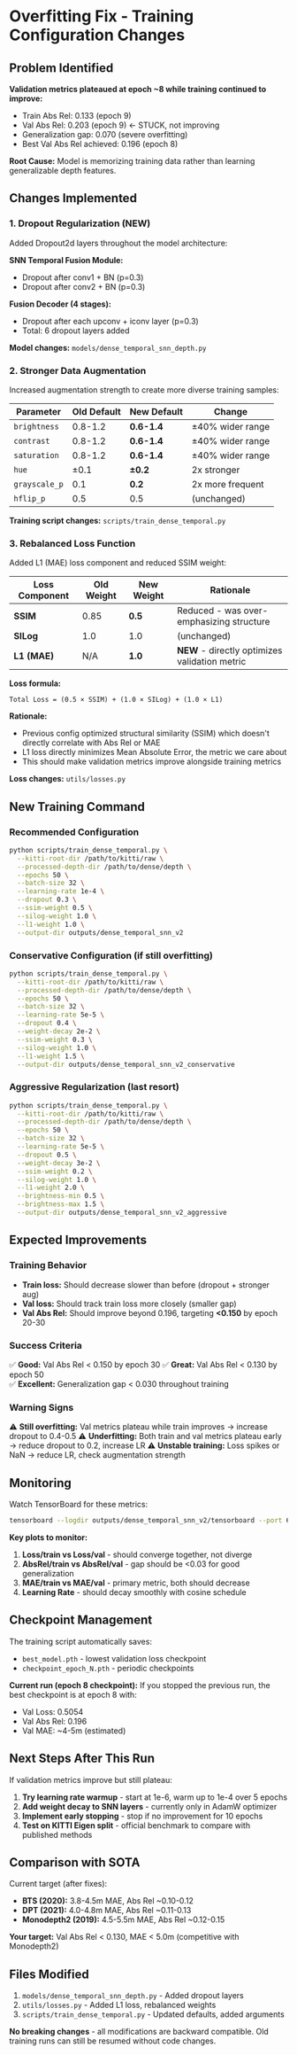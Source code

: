 # Overfitting Fix - Training Configuration Changes

## Problem Identified

**Validation metrics plateaued at epoch ~8 while training continued to improve:**
- Train Abs Rel: 0.133 (epoch 9)
- Val Abs Rel: 0.203 (epoch 9) ← STUCK, not improving
- Generalization gap: 0.070 (severe overfitting)
- Best Val Abs Rel achieved: 0.196 (epoch 8)

**Root Cause:** Model is memorizing training data rather than learning generalizable depth features.

## Changes Implemented

### 1. **Dropout Regularization (NEW)**
Added Dropout2d layers throughout the model architecture:

**SNN Temporal Fusion Module:**
- Dropout after conv1 + BN (p=0.3)
- Dropout after conv2 + BN (p=0.3)

**Fusion Decoder (4 stages):**
- Dropout after each upconv + iconv layer (p=0.3)
- Total: 6 dropout layers added

**Model changes:** `models/dense_temporal_snn_depth.py`

### 2. **Stronger Data Augmentation**
Increased augmentation strength to create more diverse training samples:

| Parameter | Old Default | New Default | Change |
|-----------|-------------|-------------|--------|
| `brightness` | 0.8-1.2 | **0.6-1.4** | ±40% wider range |
| `contrast` | 0.8-1.2 | **0.6-1.4** | ±40% wider range |
| `saturation` | 0.8-1.2 | **0.6-1.4** | ±40% wider range |
| `hue` | ±0.1 | **±0.2** | 2x stronger |
| `grayscale_p` | 0.1 | **0.2** | 2x more frequent |
| `hflip_p` | 0.5 | 0.5 | (unchanged) |

**Training script changes:** `scripts/train_dense_temporal.py`

### 3. **Rebalanced Loss Function**
Added L1 (MAE) loss component and reduced SSIM weight:

| Loss Component | Old Weight | New Weight | Rationale |
|----------------|------------|------------|-----------|
| **SSIM** | 0.85 | **0.5** | Reduced - was over-emphasizing structure |
| **SILog** | 1.0 | 1.0 | (unchanged) |
| **L1 (MAE)** | N/A | **1.0** | **NEW** - directly optimizes validation metric |

**Loss formula:**
```
Total Loss = (0.5 × SSIM) + (1.0 × SILog) + (1.0 × L1)
```

**Rationale:** 
- Previous config optimized structural similarity (SSIM) which doesn't directly correlate with Abs Rel or MAE
- L1 loss directly minimizes Mean Absolute Error, the metric we care about
- This should make validation metrics improve alongside training metrics

**Loss changes:** `utils/losses.py`

## New Training Command

### Recommended Configuration
```bash
python scripts/train_dense_temporal.py \
  --kitti-root-dir /path/to/kitti/raw \
  --processed-depth-dir /path/to/dense/depth \
  --epochs 50 \
  --batch-size 32 \
  --learning-rate 1e-4 \
  --dropout 0.3 \
  --ssim-weight 0.5 \
  --silog-weight 1.0 \
  --l1-weight 1.0 \
  --output-dir outputs/dense_temporal_snn_v2
```

### Conservative Configuration (if still overfitting)
```bash
python scripts/train_dense_temporal.py \
  --kitti-root-dir /path/to/kitti/raw \
  --processed-depth-dir /path/to/dense/depth \
  --epochs 50 \
  --batch-size 32 \
  --learning-rate 5e-5 \
  --dropout 0.4 \
  --weight-decay 2e-2 \
  --ssim-weight 0.3 \
  --silog-weight 1.0 \
  --l1-weight 1.5 \
  --output-dir outputs/dense_temporal_snn_v2_conservative
```

### Aggressive Regularization (last resort)
```bash
python scripts/train_dense_temporal.py \
  --kitti-root-dir /path/to/kitti/raw \
  --processed-depth-dir /path/to/dense/depth \
  --epochs 50 \
  --batch-size 32 \
  --learning-rate 5e-5 \
  --dropout 0.5 \
  --weight-decay 3e-2 \
  --ssim-weight 0.2 \
  --silog-weight 1.0 \
  --l1-weight 2.0 \
  --brightness-min 0.5 \
  --brightness-max 1.5 \
  --output-dir outputs/dense_temporal_snn_v2_aggressive
```

## Expected Improvements

### Training Behavior
- **Train loss:** Should decrease slower than before (dropout + stronger aug)
- **Val loss:** Should track train loss more closely (smaller gap)
- **Val Abs Rel:** Should improve beyond 0.196, targeting **<0.150** by epoch 20-30

### Success Criteria
✅ **Good:** Val Abs Rel < 0.150 by epoch 30
✅ **Great:** Val Abs Rel < 0.130 by epoch 50  
✅ **Excellent:** Generalization gap < 0.030 throughout training

### Warning Signs
⚠️ **Still overfitting:** Val metrics plateau while train improves → increase dropout to 0.4-0.5
⚠️ **Underfitting:** Both train and val metrics plateau early → reduce dropout to 0.2, increase LR
⚠️ **Unstable training:** Loss spikes or NaN → reduce LR, check augmentation strength

## Monitoring

Watch TensorBoard for these metrics:
```bash
tensorboard --logdir outputs/dense_temporal_snn_v2/tensorboard --port 6006
```

**Key plots to monitor:**
1. **Loss/train vs Loss/val** - should converge together, not diverge
2. **AbsRel/train vs AbsRel/val** - gap should be <0.03 for good generalization
3. **MAE/train vs MAE/val** - primary metric, both should decrease
4. **Learning Rate** - should decay smoothly with cosine schedule

## Checkpoint Management

The training script automatically saves:
- `best_model.pth` - lowest validation loss checkpoint
- `checkpoint_epoch_N.pth` - periodic checkpoints

**Current run (epoch 8 checkpoint):**
If you stopped the previous run, the best checkpoint is at epoch 8 with:
- Val Loss: 0.5054
- Val Abs Rel: 0.196
- Val MAE: ~4-5m (estimated)

## Next Steps After This Run

If validation metrics improve but still plateau:
1. **Try learning rate warmup** - start at 1e-6, warm up to 1e-4 over 5 epochs
2. **Add weight decay to SNN layers** - currently only in AdamW optimizer
3. **Implement early stopping** - stop if no improvement for 10 epochs
4. **Test on KITTI Eigen split** - official benchmark to compare with published methods

## Comparison with SOTA

Current target (after fixes):
- **BTS (2020):** 3.8-4.5m MAE, Abs Rel ~0.10-0.12
- **DPT (2021):** 4.0-4.8m MAE, Abs Rel ~0.11-0.13
- **Monodepth2 (2019):** 4.5-5.5m MAE, Abs Rel ~0.12-0.15

**Your target:** Val Abs Rel < 0.130, MAE < 5.0m (competitive with Monodepth2)

## Files Modified

1. `models/dense_temporal_snn_depth.py` - Added dropout layers
2. `utils/losses.py` - Added L1 loss, rebalanced weights
3. `scripts/train_dense_temporal.py` - Updated defaults, added arguments

**No breaking changes** - all modifications are backward compatible.
Old training runs can still be resumed without code changes.
